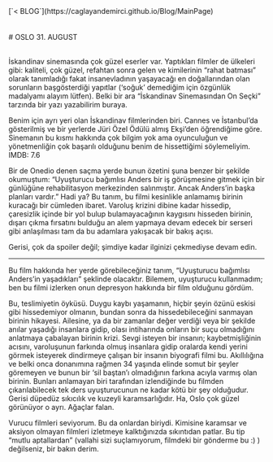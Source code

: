 <html>
        <head>
                <title>Ana Sayfa</title>
                <link rel="stylesheet" type="text/css" href="BlogStyle.css">
                <link rel="icon" href="../coloricon.png">
        </head>
</html>
[`< BLOG`](https://caglayandemirci.github.io/Blog/MainPage)
<br><br><br>
# OSLO 31. AUGUST
<br><br>

İskandinav sinemasında çok güzel eserler var. Yaptıkları filmler de ülkeleri gibi: kaliteli, çok güzel, refahtan sonra gelen ve kimilerinin “rahat batması” olarak tanımladığı fakat insanevladının yaşayacağı en doğallarından olan sorunların başgösterdiği yapıtlar (‘soğuk’ demediğim için özgünlük madalyamı alayım lütfen). Belki bir ara “İskandinav Sinemasından On Seçki” tarzında bir yazı yazabilirim buraya.

Benim için ayrı yeri olan İskandinav filmlerinden biri. Cannes ve İstanbul’da gösterilmiş ve bir yerlerde Jüri Özel Ödülü almış Ekşi’den öğrendiğime göre. Sinemanın bu kısmı hakkında çok bilgim yok ama oyunculuğun ve yönetmenliğin çok başarılı olduğunu benim de hissettiğimi söylemeliyim. IMDB: 7.6

Bir de Onedio denen saçma yerde bunun özetini şuna benzer bir şekilde okumuştum: “Uyuşturucu bağımlısı Anders bir iş görüşmesine gitmek için bir günlüğüne rehabilitasyon merkezinden salınmıştır. Ancak Anders’in başka planları vardır.” Hadi ya? Bu tanım, bu filmi kesinlikle anlamamış birinin kuracağı bir cümleden ibaret. Varoluş krizini dibine kadar hissedip, çaresizlik içinde bir yol bulup bulamayacağının kaygısını hisseden birinin, dışarı çıkma fırsatını bulduğu an alem yapmaya devam edecek bir serseri gibi anlaşılması tam da bu adamlara yakışacak bir bakış açısı.

Gerisi, çok da spoiler değil; şimdiye kadar ilginizi çekmediyse devam edin.
***

Bu film hakkında her yerde görebileceğiniz tanım, “Uyuşturucu bağımlısı Anders’in yaşadıkları” şeklinde olacaktır. Bilemem, uyuşturucu kullanmadım; ben bu filmi izlerken onun depresyon hakkında bir film olduğunu gördüm. 

Bu, teslimiyetin öyküsü. Duygu kaybı yaşamanın, hiçbir şeyin özünü eskisi gibi hissedemiyor olmanın, bundan sonra da hissedebileceğini sanmayan birinin hikayesi. Ailesine, ya da bir zamanlar değer verdiği veya bir şekilde anılar yaşadığı insanlara gidip, olası intiharında onların bir suçu olmadığını anlatmaya çabalayan birinin krizi. Sevgi isteyen bir insanın; kaybetmişliğinin acısını, varoluşunun farkında olmuş insanlara gidip oralarda kendi yerini görmek isteyerek dindirmeye çalışan bir insanın biyografi filmi bu. Akıllılığına ve belki onca donanımına rağmen 34 yaşında elinde somut bir şeyler göremeyen ve bunun bir ‘sil baştan’ı olmadığının farkına acıyla varmış olan birinin. Bunları anlamayan biri tarafından izlendiğinde bu filmden çıkarılabilecek tek ders uyuşturucunun ne kadar kötü bir şey olduğudur. Gerisi düpedüz sıkıcılık ve kuzeyli karamsarlığıdır. Ha, Oslo çok güzel görünüyor o ayrı. Ağaçlar falan. 

Vurucu filmleri seviyorum. Bu da onlardan biriydi. Kimisine karamsar ve aksiyon olmayan filmleri izletmeye kalktığınızda sıkıntıdan patlar. Bu tip “mutlu aptallardan” (vallahi sizi suçlamıyorum, filmdeki bir gönderme bu :) ) değilseniz, bir bakın derim.
